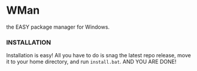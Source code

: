 # WMan
the EASY package manager for Windows.


### INSTALLATION

Installation is easy! All you have to do is snag the latest repo release, move it to your home directory, and run ```install.bat```.
AND YOU ARE DONE!
